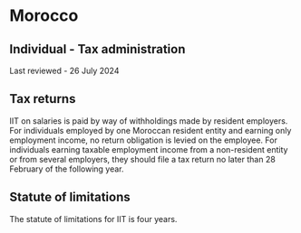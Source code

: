 # Morocco
## Individual - Tax administration
Last reviewed - 26 July 2024
## Tax returns
IIT on salaries is paid by way of withholdings made by resident employers.
For individuals employed by one Moroccan resident entity and earning only employment income, no return obligation is levied on the employee.
For individuals earning taxable employment income from a non-resident entity or from several employers, they should file a tax return no later than 28 February of the following year.
## Statute of limitations
The statute of limitations for IIT is four years.
